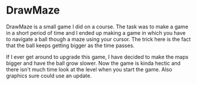# DrawMaze

DrawMaze is a small game I did on a course. The task was to make a game in a short period of time and I ended up making a game in which you have to navigate a ball though a maze using your cursor. The trick here is the fact that the ball keeps getting bigger as the time passes.

If I ever get around to upgrade this game, I have decided to make the maps bigger and have the ball grow slower. Now the game is kinda hectic and there isn't much time look at the level when you start the game. Also graphics sure could use an update.
